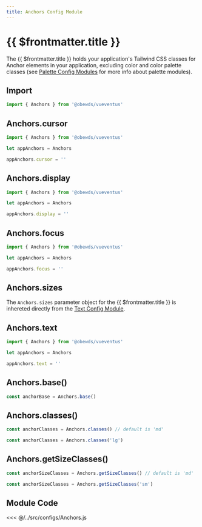 ```yaml
---
title: Anchors Config Module
---
```


<script setup>
    import DocsPackageVersion from '../../../src/views/compos/DocsPackageVersion.vue'
</script>







# {{ $frontmatter.title }}

The {{ $frontmatter.title }} holds your application's Tailwind CSS classes for Anchor elements in your application, excluding color and color palette classes (see [Palette Config Modules](/modules/palettes/) for more info about palette modules).





## Import

```javascript
import { Anchors } from '@obewds/vueventus'
```






## Anchors.cursor

```javascript
import { Anchors } from '@obewds/vueventus'

let appAnchors = Anchors

appAnchors.cursor = ''
```






## Anchors.display

```javascript
import { Anchors } from '@obewds/vueventus'

let appAnchors = Anchors

appAnchors.display = ''
```






## Anchors.focus

```javascript
import { Anchors } from '@obewds/vueventus'

let appAnchors = Anchors

appAnchors.focus = ''
```






## Anchors.sizes

The `Anchors.sizes` parameter object for the {{ $frontmatter.title }} is inhereted directly from the [Text Config Module](/modules/configs/text#text-sizes).








## Anchors.text

```javascript
import { Anchors } from '@obewds/vueventus'

let appAnchors = Anchors

appAnchors.text = ''
```






## Anchors.base()

```javascript
const anchorBase = Anchors.base()
```






## Anchors.classes()

```javascript
const anchorClasses = Anchors.classes() // default is 'md'
```

```javascript
const anchorClasses = Anchors.classes('lg')
```






## Anchors.getSizeClasses()

```javascript
const anchorSizeClasses = Anchors.getSizeClasses() // default is 'md'
```

```javascript
const anchorSizeClasses = Anchors.getSizeClasses('sm')
```









## Module Code

<<< @/../src/configs/Anchors.js





<DocsPackageVersion/>
